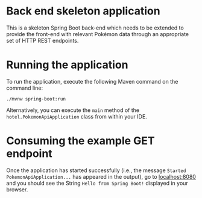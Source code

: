 # Back end skeleton application

This is a skeleton Spring Boot back-end which needs to be extended to provide the front-end with relevant 
Pokémon data through an appropriate set of HTTP REST endpoints.

# Running the application

To run the application, execute the following Maven command on the command line:

```
./mvnw spring-boot:run
```

Alternatively, you can execute the ``main`` method of the ``hotel.PokemonApiApplication`` class
from within your IDE.

# Consuming the example GET endpoint

Once the application has started successfully (i.e., the message ``Started PokemonApiApplication...`` has appeared in the output),
go to [localhost:8080](localhost:8080) and you should see the String ``Hello from Spring Boot!`` displayed in your browser.
